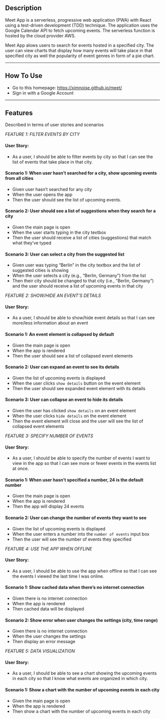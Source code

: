 ## Description
Meet App is a serverless, progressive web application (PWA) with React using a test-driven development (TDD) technique. The application uses the Google Calendar API to fetch upcoming events. The serverless function is hosted by the cloud provider AWS.

Meet App alows users to search for events hosted in a specified city. The user can view charts that display how many events will take place in that specified city as well the popularity of event genres in form of a pie chart.

___

## How To Use

- Go to this homepage: https://ximnoise.github.io/meet/
- Sign in with a Google Account

___

## Features

Described in terms of user stories and scenarios

*FEATURE 1: FILTER EVENTS BY CITY*

#### User Story:

- As a user, I should be able to filter events by city so that I can see the list of events that take place in that city.

#### Scenario 1: When user hasn’t searched for a city, show upcoming events from all cities

- Given user hasn’t searched for any city
- When the user opens the app
- Then the user should see the list of upcoming events.

#### Scenario 2: User should see a list of suggestions when they search for a city

- Given the main page is open
- When the user starts typing in the city textbox
- Then the user should receive a list of cities (suggestions) that match what they’ve typed

#### Scenario 3: User can select a city from the suggested list

- Given user was typing “Berlin” in the city textbox and the list of suggested cities is showing
- When the user selects a city (e.g., “Berlin, Germany”) from the list
- Then their city should be changed to that city (i.e., “Berlin, Germany”) and the user should receive a list of upcoming events in that city

*FEATURE 2: SHOW/HIDE AN EVENT’S DETAILS*

#### User Story:

- As a user, I should be able to show/hide event details so that I can see more/less information about an event

#### Scenario 1: An event element is collapsed by default

- Given the main page is open
- When the app is rendered
- Then the user should see a list of collapsed event elements

#### Scenario 2: User can expand an event to see its details

- Given the list of upcoming events is displayed
- When the user clicks `show details` button on the event element
- Then the user should see expanded event element with its details

#### Scenario 3: User can collapse an event to hide its details

- Given the user has clicked `show details` on an event element
- When the user clicks `hide details` on the event element
- Then the event element will close and the user will see the list of collapsed event elements

*FEATURE 3: SPECIFY NUMBER OF EVENTS*

#### User Story:

- As a user, I should be able to specify the number of events I want to view in the app so that I can see more or fewer events in the events list at once.

#### Scenario 1: When user hasn’t specified a number, 24 is the default number

- Given the main page is open
- When the app is rendered
- Then the app will display 24 events

#### Scenario 2: User can change the number of events they want to see

- Given the list of upcoming events is displayed
- When the user enters a number into the `number of events` input box
- Then the user will see the number of events they specified

*FEATURE 4: USE THE APP WHEN OFFLINE*

#### User Story:

- As a user, I should be able to use the app when offline so that I can see the events I viewed the last time I was online.

#### Scenario 1: Show cached data when there’s no internet connection

- Given there is no internet connection
- When the app is rendered
- Then cached data will be displayed

#### Scenario 2: Show error when user changes the settings (city, time range)

- Given there is no internet connection
- When the user changes the settings
- Then display an error message

*FEATURE 5: DATA VISUALIZATION*

#### User Story:

- As a user, I should be able to see a chart showing the upcoming events in each city so that I know what events are organized in which city.

#### Scenario 1: Show a chart with the number of upcoming events in each city

- Given the main page is open
- When the app is rendered
- Then show a chart with the number of upcoming events in each city
